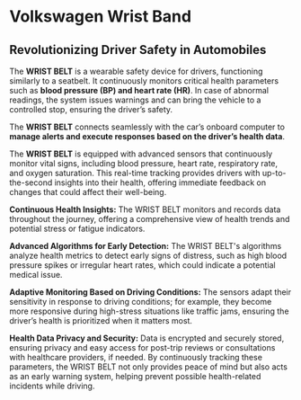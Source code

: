 # **Volkswagen Wrist Band**

## **Revolutionizing Driver Safety in Automobiles**

The **WRIST BELT** is a wearable safety device for drivers, functioning similarly to a seatbelt. It continuously monitors critical health parameters such as **blood pressure (BP) and heart rate (HR)**. In case of abnormal readings, the system issues warnings and can bring the vehicle to a controlled stop, ensuring the driver’s safety.

The **WRIST BELT** connects seamlessly with the car’s onboard computer to **manage alerts and execute responses based on the driver’s health data**.

The **WRIST BELT** is equipped with advanced sensors that continuously monitor vital signs, including blood pressure, heart rate, respiratory rate, and oxygen saturation. This real-time tracking provides drivers with up-to-the-second insights into their health, offering immediate feedback on changes that could affect their well-being.
  
  **Continuous Health Insights:** The WRIST BELT monitors and records data throughout the journey, offering a comprehensive view of health trends and potential stress or fatigue indicators.
  
  **Advanced Algorithms for Early Detection:** The WRIST BELT's algorithms analyze health metrics to detect early signs of distress, such as high blood pressure spikes or irregular heart rates, which could indicate a potential medical issue.

  **Adaptive Monitoring Based on Driving Conditions:** The sensors adapt their sensitivity in response to driving conditions; for example, they become more responsive during high-stress situations like traffic jams, ensuring the driver’s health is prioritized when it matters most.

  **Health Data Privacy and Security:** Data is encrypted and securely stored, ensuring privacy and easy access for post-trip reviews or consultations with healthcare providers, if needed.
By continuously tracking these parameters, the WRIST BELT not only provides peace of mind but also acts as an early warning system, helping prevent possible health-related incidents while driving.
